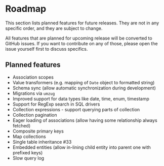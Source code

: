 # Roadmap

This section lists planned features for future releases. They are not in any specific 
order, and they are subject to change. 

All features that are planned for upcoming release will be converted to GitHub issues. 
If you want to contribute on any of those, please open the issue yourself first to 
discuss specifics.  

## Planned features

- Association scopes
- Value transformers (e.g. mapping of `Date` object to formatted string)
- Schema sync (allow automatic synchronization during development)
- Migrations via `umzug`
- Improved support for data types like date, time, enum, timestamp
- Support for RegExp search in SQL drivers
- Collection expressions - support querying parts of collection
- Collection pagination
- Eager loading of associations (allow having some relationship always fetched)
- Composite primary keys
- Map collections
- Single table inheritance #33
- Embedded entities (allow in-lining child entity into parent one with prefixed keys)
- Slow query log
